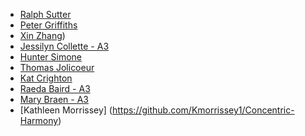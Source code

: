 - [Ralph Sutter](https://editor.p5js.org/rsutter/full/MBbOyiGgQ)  
- [Peter Griffiths](https://github.com/Wazbaz-the-Weary)
- [Xin Zhang](https://editor.p5js.org/zx1998120/sketches/4Yg7l0jIY))
- [Jessilyn Collette - A3](https://github.com/JessilynCollette/IMGD5010_Universe)
- [Hunter Simone](https://editor.p5js.org/Hazix/sketches/WkLi1SwEH)
- [Thomas Jolicoeur](https://editor.p5js.org/Amaterasu903/sketches/EgUj-jQMO)
- [Kat Crighton](http://github.com/hinaccurate)
- [Raeda Baird - A3](https://editor.p5js.org/cherryreaper/sketches/n6rLP-xm2)  
- [Mary Braen - A3](https://editor.p5js.org/mebraen/full/Se_PR0irk)
- [Kathleen Morrissey] (https://github.com/Kmorrissey1/Concentric-Harmony)
